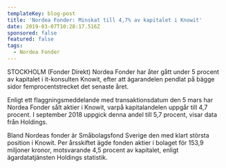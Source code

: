 ```yaml
---
templateKey: blog-post
title: 'Nordea Fonder: Minskat till 4,7% av kapitalet i Knowit'
date: 2019-03-07T10:28:17.516Z
sponsored: false
featured: false
tags:
  - Nordea Fonder
---
```

STOCKHOLM (Fonder Direkt) Nordea Fonder har åter gått under 5 procent av kapitalet i it-konsulten Knowit, efter att ägarandelen pendlat på bägge sidor femprocentstrecket det senaste året.



Enligt ett flaggningsmeddelande med transaktionsdatum den 5 mars har Nordea Fonder sålt aktier i Knowit, varpå kapitalandelen uppgår till 4,7 procent. I september 2018 uppgick denna andel till 5,7 procent, visar data från Holdings.



Bland Nordeas fonder är Småbolagsfond Sverige den med klart största position i Knowit. Per årsskiftet ägde fonden aktier i bolaget för 153,9 miljoner kronor, motsvarande 4,5 procent av kapitalet, enligt ägardatatjänsten Holdings statistik.
